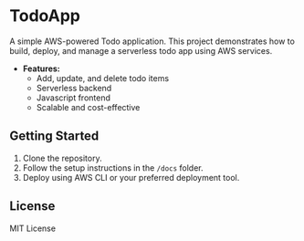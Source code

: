 # TodoApp

A simple AWS-powered Todo application. This project demonstrates how to build, deploy, and manage a serverless todo app using AWS services.

- **Features:**  
    - Add, update, and delete todo items  
    - Serverless backend  
    - Javascript frontend
    - Scalable and cost-effective

## Getting Started

1. Clone the repository.
2. Follow the setup instructions in the `/docs` folder.
3. Deploy using AWS CLI or your preferred deployment tool.

## License

MIT License
